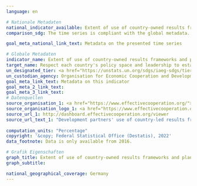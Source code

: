 ```yaml
---
language: en    

# Nationale Metadaten    
national_indicator_available: Extent of use of country-owned results frameworks by providers of development co-operation    
comparison_sdg: The time series is compliant with the global metadata.    

goal_meta_national_link_text: Metadata on the presented time series    

# Globale Metadaten    
indicator_name: Extent of use of country-owned results frameworks and planning tools by providers of development cooperation    
target_name: Respect each country's policy space and leadership to establish and implement policies for poverty eradication and sustainable development    
un_designated_tier: <a href="https://unstats.un.org/sdgs/iaeg-sdgs/tier-classification/" title="Click here for more information on the UN tier classification."  target="_blank">Tier II</a>    
un_custodian_agency: Organisation for Economic Cooperation and Development (OECD)<br>United Nations Development Programme (UNDP)    
goal_meta_link_text: Metadata on this indicator    
goal_meta_2_link_text:     
goal_meta_3_link_text:         
# Datenquellen
source_organisation_1: <a href="https://www.effectivecooperation.org/"> Global Partnership for Effective Development Co-operation (GPEDC) </a>
source_organisation_logo_1: <a href="https://www.effectivecooperation.org/"><img src="https://g205sdgs.github.io/sdg-indicators/public/OrgImgEn/global.png" alt="Logo global" style="height:60px; width:148px"/></a>
source_url_1: http://dashboard.effectivecooperation.org/viewer
source_url_text_1: "Development partners' use of country-led results frameworks - Indicator results monitored using the partner country's own sources and monitoring systems"
    
computation_units: "Percentage"    
copyright: '&copy; Federal Statistical Office (Destatis), 2022'    
data_footnote: Data is only available from 2016.    

# Grafik Eigenschaften    
graph_title: Extent of use of country-owned results frameworks and planning tools in development cooperation
graph_subtitle:     

national_geographical_coverage: Germany    
---
```


<span></span>